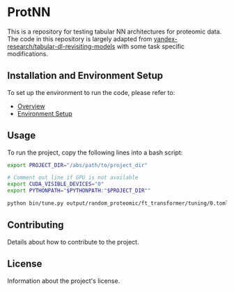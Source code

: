 # ProtNN

This is a repository for testing tabular NN architectures for proteomic data.
The code in this repository is largely adapted from [yandex-research/tabular-dl-revisiting-models](https://github.com/yandex-research/tabular-dl-revisiting-models)
with some task specific modifications. 

## Installation and Environment Setup

To set up the environment to run the code, please refer to:

- [Overview](https://github.com/yandex-research/tabular-dl-revisiting-models/blob/main/README.md#2-overview)
- [Environment Setup](https://github.com/yandex-research/tabular-dl-revisiting-models/blob/main/README.md#3-setup-the-environment)

## Usage

To run the project, copy the following lines into a bash script:

```bash
export PROJECT_DIR="/abs/path/to/project_dir"

# Comment out line if GPU is not available
export CUDA_VISIBLE_DEVICES="0" 
export PYTHONPATH="$PYTHONPATH:"$PROJECT_DIR"" 

python bin/tune.py output/random_proteomic/ft_transformer/tuning/0.toml
```

## Contributing

Details about how to contribute to the project.

## License

Information about the project's license.